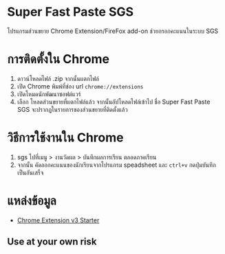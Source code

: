 # Super Fast Paste SGS

โปรแกรมส่วนขยาย Chrome Extension/FireFox add-on ช่วยกรอกคะแนนในระบบ SGS

# การติดตั้งใน Chrome
1. ดาวน์โหลดไฟล์ .zip จากนั้นแตกไฟล์
2. เปิด Chrome พิมพ์ที่ช่อง url `chrome://extensions`
3. เปิดโหมดนักพัฒนาซอฟต์แวร์
4. เลือก โหลดส่วนขยายที่แตกไฟล์แล้ว จากนั้นอัปโหลดไฟล์เข้าไป ชื่อ Super Fast Paste SGS จะปรากฎในรายการของส่วนขยายที่ติดตั้งแล้ว

# วิธีการใช้งานใน Chrome
1. sgs ไปที่เมนู > งานวัดผล > บันทึกผลการเรียน ตลอดภาคเรียน
2. จากนั้น คัดลอกคะแนนของนักเรียนจากโปรแกรม speadsheet และ `ctrl+v` กดปุ่มบันทึก เป็นอันเสร็จ

# แหล่งข้อมูล
- [Chrome Extension v3 Starter](https://github.com/SimGus/chrome-extension-v3-starter/tree/master)

## Use at your own risk
